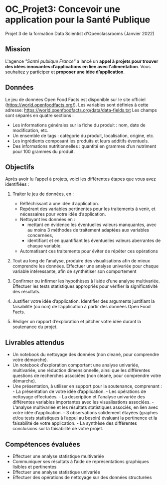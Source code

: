 # OC_Projet3: Concevoir une application pour la Santé Publique
Projet 3 de la formation Data Scientist d'Openclassrooms (Janvier 2022)


## Mission

L'agence *"Santé publique France"* a lancé un **appel à projets pour trouver des idées innovantes d’applications en lien avec l'alimentation**. Vous souhaitez y participer et **proposer une idée d’application**.

## Données

Le jeu de données Open Food Facts est disponible sur le site officiel (https://world.openfoodfacts.org/). 
Les variables sont définies à cette adresse: https://world.openfoodfacts.org/data/data-fields.txt
Les champs sont séparés en quatre sections :

- Les informations générales sur la fiche du produit : nom, date de modification, etc.
- Un ensemble de tags : catégorie du produit, localisation, origine, etc.
- Les ingrédients composant les produits et leurs additifs éventuels.
- Des informations nutritionnelles : quantité en grammes d’un nutriment pour 100 grammes du produit.

## Objectifs

Après avoir lu l’appel à projets, voici les différentes étapes que vous avez identifiées :

1) Traiter le jeu de données, en :

    - Réfléchissant à une idée d’application.
    - Repérant des variables pertinentes pour les traitements à venir, et nécessaires pour votre idée d’application.
    - Nettoyant les données en :
        - mettant en évidence les éventuelles valeurs manquantes, avec au moins 3 méthodes de traitement adaptées aux variables concernées,
        - identifiant et en quantifiant les éventuelles valeurs aberrantes de chaque variable.
    - Automatisant ces traitements pour éviter de répéter ces opérations
    
2) Tout au long de l’analyse, produire des visualisations afin de mieux comprendre les données. Effectuer une analyse univariée pour chaque variable intéressante, afin de synthétiser son comportement
3) Confirmer ou infirmer les hypothèses à l’aide d’une analyse multivariée. Effectuer les tests statistiques appropriés pour vérifier la significativité des résultats.
4) Justifier votre idée d’application. Identifier des arguments justifiant la faisabilité (ou non) de l’application à partir des données Open Food Facts.
5) Rédiger un rapport d’exploration et pitcher votre idée durant la soutenance du projet.

## Livrables attendus
- Un notebook du nettoyage des données (non cleané, pour comprendre votre démarche). 
- Un notebook d’exploration comportant une analyse univariée, multivariée, une réduction dimensionnelle, ainsi que les différentes questions de recherches associées (non cleané, pour comprendre votre démarche).
- Une présentation, à utiliser en support pour la soutenance, comprenant :
        - La présentation de votre idée d’application.
        - Les opérations de nettoyage effectuées.
        - La description et l'analyse univariée des différentes variables importantes avec les visualisations associées.
        - L’analyse multivariée et les résultats statistiques associés, en lien avec votre idée d’application.
        - 3 observations solidement étayées (graphes et/ou tests statistiques à l’appui au besoin) évaluant la pertinence et la faisabilité de votre application.
        - La synthèse des différentes conclusions sur la faisabilité de votre projet.

## Compétences évaluées

- Effectuer une analyse statistique multivariée
- Communiquer ses résultats à l’aide de représentations graphiques lisibles et pertinentes
- Effectuer une analyse statistique univariée
- Effectuer des opérations de nettoyage sur des données structurées
